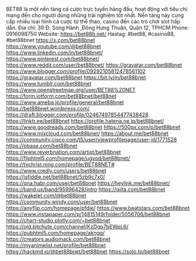 BET88 là một nền tảng cá cược trực tuyến hàng đầu, hoạt động với tiêu chí mang đến cho
người dùng những trải nghiệm tốt nhất. Nền tảng này cung cấp nhiều loại hình cá cược từ
thể thao, casino đến các trò chơi slot hấp dẫn.
Địa chỉ: 39 Đ. Song Hành ,Đông Hưng Thuận, Quận 12, TPHCM
Phone: 0916098750
Website: https://bet88b.net/
Hastag: #bet88, #casino88, #bet88bnet 
https://x.com/bet88bnet
https://www.youtube.com/@bet88bnet
https://www.linkedin.com/in/bet88bnet/
https://www.pinterest.com/bet88bnet/
https://www.reddit.com/user/bet88bnet/
https://gravatar.com/bet88bnet
https://www.blogger.com/profile/09292105812478561102
https://gravatar.com/bet88bnet
https://bit.ly/m/bet88bnet
https://www.tumblr.com/bet88bnet
https://www.openstreetmap.org/user/BET88%20NET
https://form.jotform.com/bet88bnet/bet88net
https://www.ameba.jp/profile/general/bet88bnet
https://bet88bnet.wordpress.com/
https://draft.blogger.com/profile/02467497854477438428
https://linktr.ee/bet88bnet
https://profile.hatena.ne.jp/bet88bnet/
https://www.goodreads.com/bet88bnet
https://500px.com/p/bet88bnet
https://www.mixcloud.com/bet88bnet/
https://about.me/bet88bnet
https://community.cisco.com/t5/user/viewprofilepage/user-id/1771528
https://pbase.com/bet88bnet
https://www.reverbnation.com/artist/bet88bnet
https://fliphtml5.com/homepage/ugvod/bet88bnet/
https://tvchrist.ning.com/profile/BET88NET#
https://www.credly.com/users/bet88bnet
https://jsfiddle.net/bet88bnet/5zb9c7x0/
https://qna.habr.com/user/bet88bnet
https://heylink.me/bet88bnet/
https://band.us/band/95996428/intro
https://qiita.com/bet88bnet
https://wakelet.com/@bet88bnet
https://community.windy.com/user/bet88bnet
https://anyflip.com/homepage/pfdje/
https://www.beatstars.com/bet88bnet
https://www.instapaper.com/p/14815149/folder/5056706/bet88bnet
https://chart-studio.plotly.com/~bet88bnet
https://old.bitchute.com/channel/KzDgp7bEWpL6/
https://pubhtml5.com/homepage/akngq/
https://creators.audiomack.com/bet88bnet
https://myanimelist.net/profile/bet88bnet
https://hackmd.io/@bet88bnet/bet88bnet
https://solo.to/bet88bnet